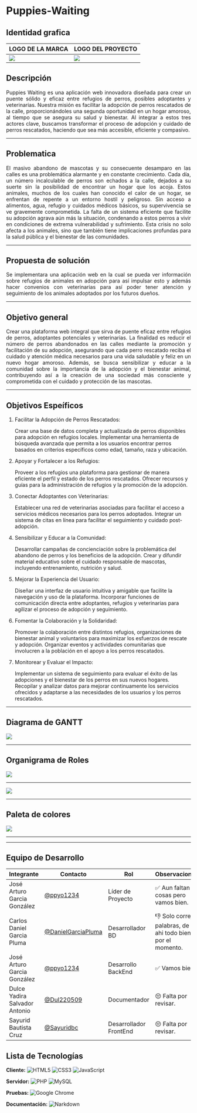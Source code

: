 # Puppies-Waiting

## Identidad grafica 
|**LOGO DE LA MARCA**                                                                      |**LOGO DEL PROYECTO**                                                              |
|------------------------------------------------------------------------------------------|-------------------------------------------------------------------------------------------|
|![](/FrontEnd/Assets/Logos/image.png)|![](/FrontEnd/Assets/Logos/image-1.png)|


## Descripción
<p align="justify">
Puppies Waiting es una aplicación web innovadora diseñada para crear un puente sólido y eficaz entre refugios de perros, posibles adoptantes y veterinarias. Nuestra misión es facilitar la adopción de perros rescatados de la calle, proporcionándoles una segunda oportunidad en un hogar amoroso, al tiempo que se asegura su salud y bienestar. Al integrar a estos tres actores clave, buscamos transformar el proceso de adopción y cuidado de perros rescatados, haciendo que sea más accesible, eficiente y compasivo.
</p>

<HR>

## Problematica
<p align="justify">
El masivo abandono de mascotas y su consecuente desamparo en las calles es una problemática alarmante y en constante crecimiento. Cada día, un número incalculable de perros son echados a la calle, dejados a su suerte sin la posibilidad de encontrar un hogar que los acoja. Estos animales, muchos de los cuales han conocido el calor de un hogar, se enfrentan de repente a un entorno hostil y peligroso. Sin acceso a alimentos, agua, refugio y cuidados médicos básicos, su supervivencia se ve gravemente comprometida. La falta de un sistema eficiente que facilite su adopción agrava aún más la situación, condenando a estos perros a vivir en condiciones de extrema vulnerabilidad y sufrimiento. Esta crisis no solo afecta a los animales, sino que también tiene implicaciones profundas para la salud pública y el bienestar de las comunidades.
</p>

<hr>

## Propuesta de solución
<p align = "justify">
Se implementara una aplicación web en la cual se pueda ver información sobre refugios de animales en adopción para así impulsar esto y además hacer convenios con veterinarias para así poder tener atención y seguimiento de los animales adoptados por los futuros dueños.
</p>

<hr>

## Objetivo general
<p align = "justify">
Crear una plataforma web integral que sirva de puente eficaz entre refugios de perros, adoptantes potenciales y veterinarias. La finalidad es reducir el número de perros abandonados en las calles mediante la promoción y facilitación de su adopción, asegurando que cada perro rescatado reciba el cuidado y atención médica necesarios para una vida saludable y feliz en un nuevo hogar amoroso. Además, se busca sensibilizar y educar a la comunidad sobre la importancia de la adopción y el bienestar animal, contribuyendo así a la creación de una sociedad más consciente y comprometida con el cuidado y protección de las mascotas.
</p>

<hr>

## Objetivos Espeíficos
<p align = "justify">

<ol>
  
<li>Facilitar la Adopción de Perros Rescatados:</li>

Crear una base de datos completa y actualizada de perros disponibles para adopción en refugios locales.
Implementar una herramienta de búsqueda avanzada que permita a los usuarios encontrar perros basados en criterios específicos como edad, tamaño, raza y ubicación.

<li>Apoyar y Fortalecer a los Refugios:</li>

Proveer a los refugios una plataforma para gestionar de manera eficiente el perfil y estado de los perros rescatados.
Ofrecer recursos y guías para la administración de refugios y la promoción de la adopción.

<li>Conectar Adoptantes con Veterinarias:</li>

Establecer una red de veterinarias asociadas para facilitar el acceso a servicios médicos necesarios para los perros adoptados.
Integrar un sistema de citas en línea para facilitar el seguimiento y cuidado post-adopción.

<li>Sensibilizar y Educar a la Comunidad:</li>

Desarrollar campañas de concienciación sobre la problemática del abandono de perros y los beneficios de la adopción.
Crear y difundir material educativo sobre el cuidado responsable de mascotas, incluyendo entrenamiento, nutrición y salud.

<li>Mejorar la Experiencia del Usuario:</li>

Diseñar una interfaz de usuario intuitiva y amigable que facilite la navegación y uso de la plataforma.
Incorporar funciones de comunicación directa entre adoptantes, refugios y veterinarias para agilizar el proceso de adopción y seguimiento.

<li>Fomentar la Colaboración y la Solidaridad:</li>

Promover la colaboración entre distintos refugios, organizaciones de bienestar animal y voluntarios para maximizar los esfuerzos de rescate y adopción.
Organizar eventos y actividades comunitarias que involucren a la población en el apoyo a los perros rescatados.

<li>Monitorear y Evaluar el Impacto:</li>

Implementar un sistema de seguimiento para evaluar el éxito de las adopciones y el bienestar de los perros en sus nuevos hogares.
Recopilar y analizar datos para mejorar continuamente los servicios ofrecidos y adaptarse a las necesidades de los usuarios y los perros rescatados.

</ol>
</p>
 
<hr>

## Diagrama de GANTT
![](/images/diagrama%20de%20gantt%20puppies.png)
<hr>

## Organigrama de Roles
![](/images/Organigrama%20Puppies%20Waiting%20.png)
<hr>

![](https://github.com/DanielGarciaPluma/Puppies-Waiting/blob/main/Organigrama%20por%20ubicaci%C3%B3n%20-%20Mi%20organizaci%C3%B3n%20(1).png)
 <hr>


## Paleta de colores 

![](/FrontEnd/Assets/Paleta_colores/image.png)


<hr>

<hr>

## Equipo de Desarrollo

|Integrante|Contacto|Rol|Observaciones|
|------------|--------|---|---|
|José Arturo Garcia González|[@ppyo1234](https://github.com/ppyo1234)|Líder de Proyecto|✅ Aun faltan cosas pero vamos bien.|
|Carlos Daniel Garcia Pluma|[@DanielGarciaPluma](https://github.com/DanielGarciaPluma)|Desarrollador BD|👎 Solo correjir palabras, de ahi todo bien por el momento.|
|José Arturo Garcia González|[@ppyo1234](https://github.com/ppyo1234)|Desarrollo BackEnd|✅ Vamos bien.|
|Dulce Yadira Salvador Antonio|[@Dul220509](https://github.com/Dul220509)|Documentador|😔 Falta por revisar.|
|Sayurid Bautista Cruz|[@Sayuridbc](https://github.com/sayuridbc)|Desarrollador FrontEnd|😔 Falta por revisar.|

## Lista de Tecnologías

<p align = "justify">

**Cliente:**
![HTML5](https://img.shields.io/badge/HTML5-E34F26?style=for-the-badge&logo=html5&logoColor=white)
![CSS3](https://img.shields.io/badge/CSS3-1572B6?style=for-the-badge&logo=css3&logoColor=white)
![JavaScript](https://img.shields.io/badge/JavaScript-F7DF1E?style=for-the-badge&logo=javascript&logoColor=black)

**Servidor:**
![PHP](https://img.shields.io/badge/PHP-777BB4?style=for-the-badge&logo=php&logoColor=white)
![MySQL](https://img.shields.io/badge/MySQL-4479A1?style=for-the-badge&logo=mysql&logoColor=white)

**Pruebas:**
![Google Chrome](https://img.shields.io/badge/Google_Chrome-4285F4?style=for-the-badge&logo=google-chrome&logoColor=white)

**Documentación:**
![Narkdown](https://img.shields.io/badge/Made%20with-Narkdown-1f425f.svg)

</p>

